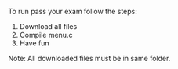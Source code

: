    To run pass your exam follow the steps:
1. Download all files
2. Compile menu.c
3. Have fun

Note: All downloaded files must be in same folder.
